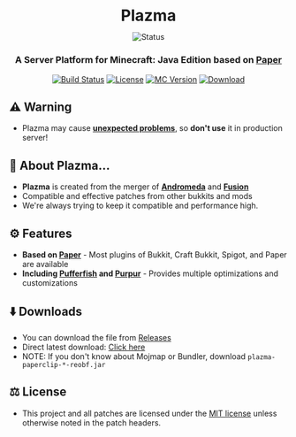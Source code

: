 <div align="center">

<h1 style="line-height:0.8">Plazma</h1>

![Status](https://img.shields.io/badge/Work%20In%20Progress-red?style=for-the-badge)

### A Server Platform for Minecraft: Java Edition based on [Paper](https://github.com/PaperMC/Paper)

[![Build Status](https://img.shields.io/github/actions/workflow/status/PlazmaMC/Plazma/build.yml?branch=ver/1.19.3&logo=GoogleAnalytics&style=for-the-badge&logoColor=ffffff)](https://github.com/PlazmaMC/Plazma/actions/workflows/build.yml?query=branch:ver/1.19.3)
[![License](https://img.shields.io/github/license/PlazmaMC/Plazma?logo=github&style=for-the-badge&logoColor=ffffff)](LICENSE)
[![MC Version](https://img.shields.io/badge/MC-1.19.3-6047ff?&logo=Webpack&style=for-the-badge&logoColor=ffffff)](https://github.com/PlazmaMC/Plazma/releases/download/latest-1.19.3)
[![Download](https://img.shields.io/github/downloads/PlazmaMC/Plazma/total?&style=for-the-badge&logoColor=ffffff)](https://github.com/PlazmaMC/Plazma/releases/tag/latest-1.19.3)

</div>

## ⚠️ Warning
- Plazma may cause **<u>unexpected problems</u>**, so **don't use** it in production server!

## 💬 About Plazma...
- **Plazma** is created from the merger of **[Andromeda](https://github.com/TeamEarendel/Andromeda)** and **[Fusion](https://github.com/RuinedTechnologyUnify/Fusion)**
- Compatible and effective patches from other bukkits and mods
- We're always trying to keep it compatible and performance high.

## ⚙️ Features
- **Based on [Paper](https://github.com/PaperMC/Paper)** - Most plugins of Bukkit, Craft Bukkit, Spigot, and Paper are available
- **Including [Pufferfish](https://github.com/pufferfish-gg/Pufferfish) and [Purpur](https://github.com/PurpurMC/Purpur)** - Provides multiple optimizations and customizations

## ⬇️ Downloads
- You can download the file from [Releases](https://github.com/PlazmaMC/Plazma/releases)
- Direct latest download: [Click here](https://github.com/PlazmaMC/Plazma/releases/download/latest-1.19.3/plazma-paperclip-1.19.3-R0.1-SNAPSHOT-reobf.jar)
- NOTE: If you don't know about Mojmap or Bundler, download `plazma-paperclip-*-reobf.jar`

## ⚖️ License
- This project and all patches are licensed under the [MIT license](LICENSE.md) unless otherwise noted in the patch headers.
